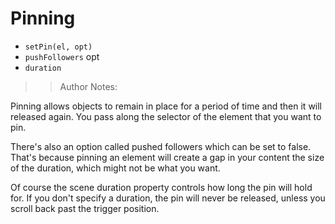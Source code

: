 # Pinning

- `setPin(el, opt)`
- `pushFollowers` opt
- `duration`

> > Author Notes:

Pinning allows objects to remain in place for a period of time and then it will released again. You pass along the selector of the element that you want to pin.

There's also an option called pushed followers which can be set to false. That's because pinning an element will create a gap in your content the size of the duration, which might not be what you want.

Of course the scene duration property controls how long the pin will hold for. If you don't specify a duration, the pin will never be released, unless you scroll back past the trigger position.
